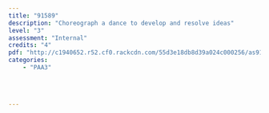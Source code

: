 ```yaml
---
title: "91589"
description: "Choreograph a dance to develop and resolve ideas"
level: "3"
assessment: "Internal"
credits: "4"
pdf: "http://c1940652.r52.cf0.rackcdn.com/55d3e18db8d39a024c000256/as91589.pdf"
categories:
    - "PAA3"
    
    
    
    
---
```

